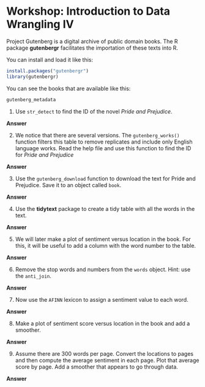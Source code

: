 Workshop: Introduction to Data Wrangling IV
================

Project Gutenberg is a digital archive of public domain books. The R
package **gutenbergr** facilitates the importation of these texts into
R.

You can install and load it like this:

``` r
install.packages("gutenbergr")
library(gutenbergr)
```

You can see the books that are available like this:

``` r
gutenberg_metadata
```

1.  Use `str_detect` to find the ID of the novel *Pride and Prejudice*.

**Answer**

2.  We notice that there are several versions. The `gutenberg_works()`
    function filters this table to remove replicates and include only
    English language works. Read the help file and use this function to
    find the ID for *Pride and Prejudice*

**Answer**

3.  Use the `gutenberg_download` function to download the text for Pride
    and Prejudice. Save it to an object called `book`.

**Answer**

4.  Use the **tidytext** package to create a tidy table with all the
    words in the text.

**Answer**

5.  We will later make a plot of sentiment versus location in the book.
    For this, it will be useful to add a column with the word number to
    the table.

**Answer**

6.  Remove the stop words and numbers from the `words` object. Hint: use
    the `anti_join`.

**Answer**

7.  Now use the `AFINN` lexicon to assign a sentiment value to each
    word.

**Answer**

8.  Make a plot of sentiment score versus location in the book and add a
    smoother.

**Answer**

9.  Assume there are 300 words per page. Convert the locations to pages
    and then compute the average sentiment in each page. Plot that
    average score by page. Add a smoother that appears to go through
    data.

**Answer**
